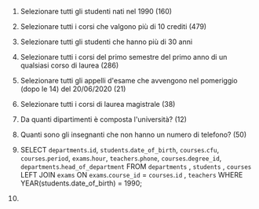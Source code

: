 1. Selezionare tutti gli studenti nati nel 1990 (160)
2. Selezionare tutti i corsi che valgono più di 10 crediti (479)
3. Selezionare tutti gli studenti che hanno più di 30 anni
4. Selezionare tutti i corsi del primo semestre del primo anno di un qualsiasi corso di
   laurea (286)
5. Selezionare tutti gli appelli d'esame che avvengono nel pomeriggio (dopo le 14) del
   20/06/2020 (21)
6. Selezionare tutti i corsi di laurea magistrale (38)
7. Da quanti dipartimenti è composta l'università? (12)
8. Quanti sono gli insegnanti che non hanno un numero di telefono? (50)

9. SELECT `departments`.`id`, `students`.`date_of_birth`, `courses`.`cfu`, `courses`.`period`, `exams`.`hour`, `teachers`.`phone`, `courses`.`degree_id`, `departments`.`head_of_department`
   FROM `departments`
   , `students`
   , `courses`
   LEFT JOIN `exams` ON `exams`.`course_id` = `courses`.`id`
   , `teachers`
   WHERE YEAR(students.date_of_birth) = 1990;

10.
